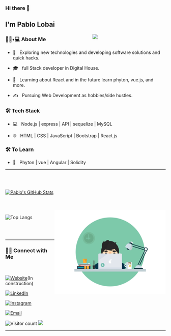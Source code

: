 ### Hi there 👋<h2> I'm Pablo Lobai</h2>

<img align='right' src="https://media.giphy.com/media/M9gbBd9nbDrOTu1Mqx/giphy.gif" width="230">

<h3> 👨🏻•💻 About Me </h3>



- 🤔 &nbsp; Exploring new technologies and developing software solutions and quick hacks.

- 🎓 &nbsp; full Stack developer in Digital House.

- 🌱 &nbsp; Learning about React and in the future learn phyton, vue.js, and more.

- ✍️ &nbsp; Pursuing Web Development as hobbies/side hustles.



<h3>🛠 Tech Stack</h3>



- 💻 &nbsp; Node.js | express | API | sequelize | MySQL

- 🌐 &nbsp; HTML | CSS | JavaScript | Bootstrap | React.js

<!--

- 🛢 &nbsp; MySQL | 

- 🔧 &nbsp; Git | Github | Markdown

-->



<h3>🛠 To Learn</h3>

- 🔧 &nbsp; Phyton | vue | Angular | Solidity

<hr>



<br/><br/>

[![Pablo's GitHub Stats](https://github-readme-stats.vercel.app/api?username=PabLobDev&show_icons=true)](https://github.com/PabLobDev)

<br/>

<br/>

<img src="https://github.com/nirala69/nirala69/blob/master/70804f7e25b11f29db904f2fa7b4cd9d.gif" width="350" align='right'>

![Top Langs](https://github-readme-stats.vercel.app/api/top-langs/?username=PabLobDev&show_icons=true)

<br><br>



<hr>



<h3> 🤝🏻 Connect with Me </h3>

<br>



<p align="center">

<a href="https://portafolio-pablo-lobai.netlify.app/"><img alt="Website" src="https://img.shields.io/badge/pablolobai.netlify.app-black?style=flat-square&logo=google-chrome"></a>(In construction)

<a href="https://www.linkedin.com/in/pablo-lobai/"><img alt="LinkedIn" src="https://img.shields.io/badge/LinkedIn-Pablo%20Lobai-blue?style=flat-square&logo=linkedin"></a>

<a href="https://www.instagram.com/pablitox33/"><img alt="Instagram" src="https://img.shields.io/badge/Instagram-pablitox33-black?style=flat-square&logo=instagram"></a>

<a href="mailto:lobaipablo@gmail.com"><img alt="Email" src="https://img.shields.io/badge/Email-lobaipablo@gmail.com-blue?style=flat-square&logo=gmail"></a>

</p>





![Visitor count](https://visitor-badge.laobi.icu/badge?page_id=PabLobDev.PabLobDev)   <img src="https://media.giphy.com/media/dxn6fRlTIShoeBr69N/giphy.gif" width="30">





<hr>


